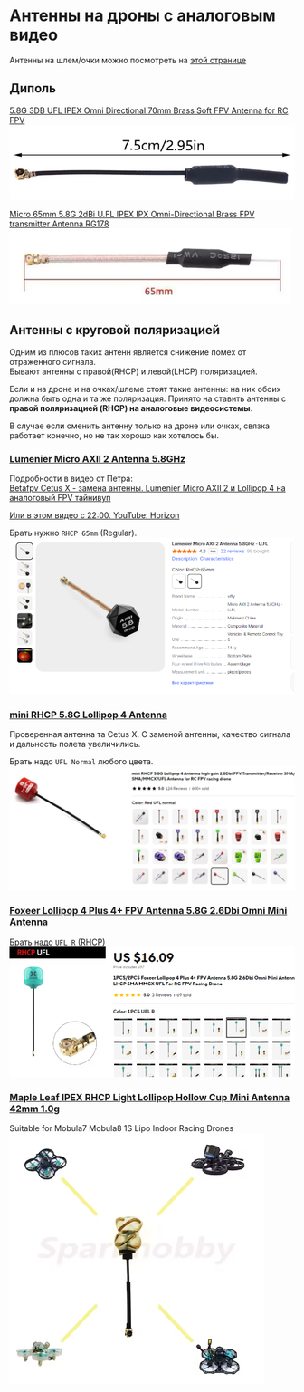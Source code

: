 # Антенны на дроны с аналоговым видео

Антенны на шлем/очки можно посмотреть на [этой странице](./../../15_Шлемы_Очки/20_Антенны_на_аналог.md)


## Диполь
[5.8G 3DB UFL IPEX Omni Directional 70mm Brass Soft FPV Antenna for RC FPV](https://vi.aliexpress.com/item/1005005819625884.html)  
![](Antenna_Dipol_1.png)  

[Micro 65mm 5.8G 2dBi U.FL IPEX IPX Omni-Directional Brass FPV transmitter Antenna RG178]()  
![](Antenna_Dipol_2.png)  

## Антенны с круговой поляризацией
Одним из плюсов таких антенн является снижение помех от отраженного сигнала.  
Бывают антенны с правой(RHCP) и левой(LHCP) поляризацией. 

Если и на дроне и на очках/шлеме стоят такие антенны: на них обоих должна быть одна и та же поляризация. Принято на ставить антенны с **правой поляризацией (RHCP) на аналоговые видеосистемы**.  

В случае если сменить антенну только на дроне или очках, связка работает конечно, но не так хорошо как хотелось бы. 

### [Lumenier Micro AXII 2 Antenna 5.8GHz](https://www.aliexpress.com/item/1005006729452572.html)
Подробности в видео от Петра:  
[Betafpv Cetus X - замена антенны. Lumenier Micro AXII 2 и Lollipop 4 на аналоговый FPV тайнивуп](https://www.youtube.com/watch?v=G2w1dMCCnoc)  

[Или в этом видео с 22:00. YouTube: Horizon](https://youtu.be/MjO-WXwTGzM?si=I5wlKjKbi_qzUL37&t=1320)

Брать нужно `RHCP 65mm` (Regular).  
![](Antenna_Lumenier_Micro_AXII_2.png)  

### [mini RHCP 5.8G Lollipop 4 Antenna](https://www.aliexpress.com/item/4001364197035.html)

Проверенная антенна та Cetus X. С заменой антенны, качество сигнала и дальность полета увеличились.   

Брать надо `UFL Normal` любого цвета.  
![](Antenna_mini_RHCP_5.8G_Lollipop_4.png)  

### [Foxeer Lollipop 4 Plus 4+ FPV Antenna 5.8G 2.6Dbi Omni Mini Antenna](https://vi.aliexpress.com/item/1005007675970891.html)
Брать надо `UFL R` (RHCP)  
![](Antenna_Foxeer_RHCP_UFL.png)  

### [Maple Leaf IPEX RHCP Light Lollipop Hollow Cup Mini Antenna 42mm 1.0g ](https://www.aliexpress.com/item/1005006016998003.html)
Suitable for Mobula7 Mobula8 1S Lipo Indoor Racing Drones  
![](Antenna_Maple_Leaf_IPEX.png)





